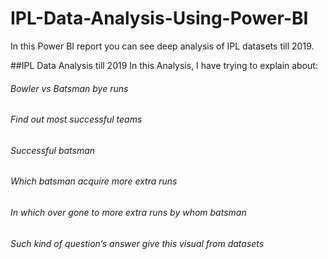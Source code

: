 # IPL-Data-Analysis-Using-Power-BI
In this Power BI report you can see deep analysis of IPL datasets till 2019.


##IPL Data Analysis till 2019
In this Analysis, I have trying to explain about:
######	Bowler vs Batsman bye runs
######	Find out most successful teams
###### Successful batsman
###### Which batsman acquire more extra runs 
###### In which over gone to more extra runs by whom batsman
###### Such kind of question’s answer give this visual from datasets
